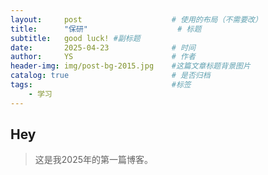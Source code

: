 ```yaml
---
layout:     post   				    # 使用的布局（不需要改）
title:      "保研" 				    # 标题 
subtitle:   good luck! #副标题
date:       2025-04-23 				# 时间
author:     YS 						# 作者
header-img: img/post-bg-2015.jpg 	#这篇文章标题背景图片
catalog: true 						# 是否归档
tags:								#标签
    - 学习
---
```


## Hey
>这是我2025年的第一篇博客。
